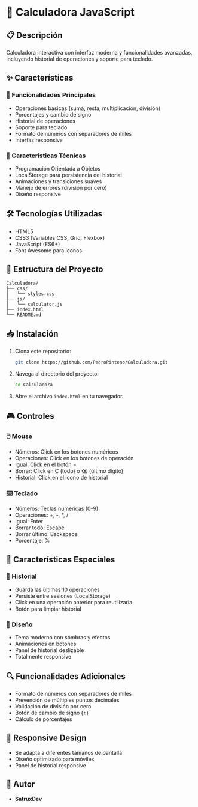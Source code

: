# 🧮 Calculadora JavaScript

## 📋 Descripción
Calculadora interactiva con interfaz moderna y funcionalidades avanzadas, incluyendo historial de operaciones y soporte para teclado.

## ✨ Características

### 🎯 Funcionalidades Principales
- Operaciones básicas (suma, resta, multiplicación, división)
- Porcentajes y cambio de signo
- Historial de operaciones
- Soporte para teclado
- Formato de números con separadores de miles
- Interfaz responsive

### 🎨 Características Técnicas
- Programación Orientada a Objetos
- LocalStorage para persistencia del historial
- Animaciones y transiciones suaves
- Manejo de errores (división por cero)
- Diseño responsive

## 🛠️ Tecnologías Utilizadas
- HTML5
- CSS3 (Variables CSS, Grid, Flexbox)
- JavaScript (ES6+)
- Font Awesome para iconos

## 📁 Estructura del Proyecto
```
Calculadora/
├── css/
│   └── styles.css
├── js/
│   └── calculator.js
├── index.html
└── README.md
```

## 📥 Instalación
1. Clona este repositorio:
   ```bash
   git clone https://github.com/PedroPinteno/Calculadora.git
   ```
2. Navega al directorio del proyecto:
   ```bash
   cd Calculadora
   ```
3. Abre el archivo `index.html` en tu navegador.

## 🎮 Controles

### 🖱️ Mouse
- Números: Click en los botones numéricos
- Operaciones: Click en los botones de operación
- Igual: Click en el botón =
- Borrar: Click en C (todo) o ⌫ (último dígito)
- Historial: Click en el icono de historial

### ⌨️ Teclado
- Números: Teclas numéricas (0-9)
- Operaciones: +, -, *, /
- Igual: Enter
- Borrar todo: Escape
- Borrar último: Backspace
- Porcentaje: %

## 🚀 Características Especiales

### 📜 Historial
- Guarda las últimas 10 operaciones
- Persiste entre sesiones (LocalStorage)
- Click en una operación anterior para reutilizarla
- Botón para limpiar historial

### 🎨 Diseño
- Tema moderno con sombras y efectos
- Animaciones en botones
- Panel de historial deslizable
- Totalmente responsive

## 🔍 Funcionalidades Adicionales
- Formato de números con separadores de miles
- Prevención de múltiples puntos decimales
- Validación de división por cero
- Botón de cambio de signo (±)
- Cálculo de porcentajes

## 📱 Responsive Design
- Se adapta a diferentes tamaños de pantalla
- Diseño optimizado para móviles
- Panel de historial responsive

## 👤 Autor
- **SatruxDev**
